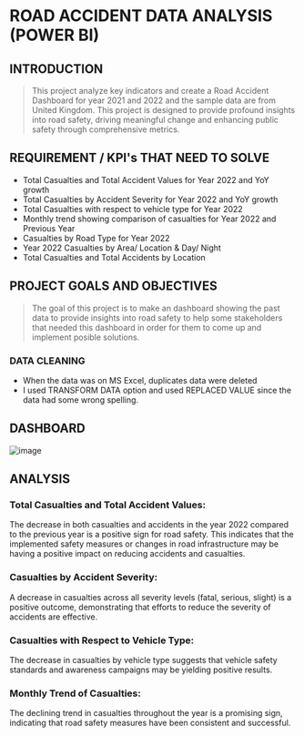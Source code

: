 # ROAD ACCIDENT DATA ANALYSIS (POWER BI)

## INTRODUCTION 
>This project analyze key indicators and create a Road Accident Dashboard for year 2021 and 2022 and the sample data are from United Kingdom. 
This project is designed to provide profound insights into road safety, driving meaningful change and enhancing public safety through comprehensive metrics.

## REQUIREMENT / KPI's THAT NEED TO SOLVE
* Total Casualties and Total Accident Values for Year 2022 and YoY growth
* Total Casualties by Accident Severity for Year 2022 and YoY growth
* Total Casualties with respect to vehicle type for Year 2022 
* Monthly trend showing comparison of casualties for Year 2022 and Previous Year
* Casualties by Road Type for Year 2022 
* Year 2022 Casualties by Area/ Location & Day/ Night
* Total Casualties and Total Accidents by Location

## PROJECT GOALS AND OBJECTIVES 
> The goal of this project is to make an dashboard showing the past data to provide insights into road safety to help some stakeholders that needed this dashboard in order for them to come up and implement posible solutions.

### DATA CLEANING
 *  When the data was on MS Excel, duplicates data were deleted 
 *  I used TRANSFORM DATA option and used REPLACED VALUE since the data had some wrong spelling.
   
## DASHBOARD
![image](https://github.com/Odejohn/-road_accident/assets/136746123/2e071829-8ae5-4b8e-9566-987872b5b8ae)

## ANALYSIS 
### Total Casualties and Total Accident Values:
The decrease in both casualties and accidents in the year 2022 compared to the previous year is a positive sign for road safety.
This indicates that the implemented safety measures or changes in road infrastructure may be having a positive impact on reducing accidents and casualties.
### Casualties by Accident Severity:
A decrease in casualties across all severity levels (fatal, serious, slight) is a positive outcome, demonstrating that efforts to reduce the severity of accidents are effective.
### Casualties with Respect to Vehicle Type:
The decrease in casualties by vehicle type suggests that vehicle safety standards and awareness campaigns may be yielding positive results. 
### Monthly Trend of Casualties:
The declining trend in casualties throughout the year is a promising sign, indicating that road safety measures have been consistent and successful.






